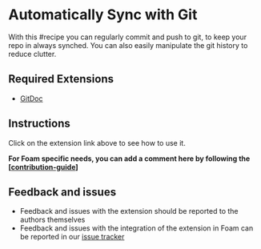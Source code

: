 # Automatically Sync with Git

With this #recipe you can regularly commit and push to git, to keep your repo in always synched.
You can also easily manipulate the git history to reduce clutter.

## Required Extensions

- [GitDoc](https://marketplace.visualstudio.com/items?itemName=vsls-contrib.gitdoc)

## Instructions

Click on the extension link above to see how to use it.

__For Foam specific needs, you can add a comment here by following the [[contribution-guide]]__

## Feedback and issues

- Feedback and issues with the extension should be reported to the authors themselves
- Feedback and issues with the integration of the extension in Foam can be reported in our [issue tracker](https://github.com/foambubble/foam/issues)

[//begin]: # "Autogenerated link references for markdown compatibility"
[contribution-guide]: ../../dev/contribution-guide.md "Contribution Guide"
[//end]: # "Autogenerated link references"
